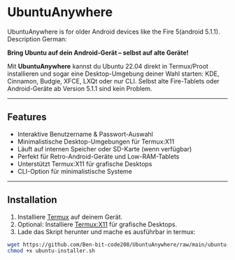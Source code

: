 # UbuntuAnywhere
 UbuntuAnywhere is for older Android devices like the Fire 5(android 5.1.1). Description German:


**Bring Ubuntu auf dein Android-Gerät – selbst auf alte Geräte!**  

Mit **UbuntuAnywhere** kannst du Ubuntu 22.04 direkt in Termux/Proot installieren und sogar eine Desktop-Umgebung deiner Wahl starten: KDE, Cinnamon, Budgie, XFCE, LXQt oder nur CLI. Selbst alte Fire-Tablets oder Android-Geräte ab Version 5.1.1 sind kein Problem.  

---

## Features

- Interaktive Benutzername & Passwort-Auswahl  
- Minimalistische Desktop-Umgebungen für Termux:X11  
- Läuft auf internen Speicher oder SD-Karte (wenn verfügbar)  
- Perfekt für Retro-Android-Geräte und Low-RAM-Tablets  
- Unterstützt Termux:X11 für grafische Desktops  
- CLI-Option für minimalistische Systeme  

---

## Installation

1. Installiere [Termux](https://f-droid.org/packages/com.termux/) auf deinem Gerät.  
2. Optional: Installiere [Termux:X11](https://f-droid.org/packages/com.termux.x11/) für grafische Desktops.  
3. Lade das Skript herunter und mache es ausführbar in termux:

```bash 
wget https://github.com/Ben-bit-code208/UbuntuAnywhere/raw/main/ubuntu-installer.sh
chmod +x ubuntu-installer.sh

